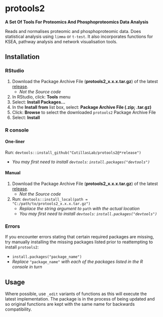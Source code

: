 # protools2
**A Set Of Tools For Proteomics And Phosphoproteomics Data Analysis**

Reads and normalises proteomic and phosphoproteomic data. Does statistical analysis using `limma` or `t-test`. It also incorporates functions for KSEA, pathway analysis and network visualisation tools.

## Installation
### RStudio
1. Download the Package Archive File (**protools2_x.x.x.tar.gz**) of the latest [release](https://github.com/CutillasLab/protools2/releases/latest).
   - *Not the Source code*
3. In RStudio, click: **Tools** menu
4. Select: **Install Packages...**
5. In the **Install from** list box, select: **Package Archive File (.zip; .tar.gz)**
6. Click: **Browse** to select the downloaded `protools2` Package Archive File
7. Select: **Install**

### R console
#### One-liner
Run: `devtools::install_github("CutillasLab/protools2@*release")`
   - *You may first need to install `devtools`: `install.packages("devtools")`*
#### Manual
1. Download the Package Archive File (**protools2_x.x.x.tar.gz**) of the latest [release](https://github.com/CutillasLab/protools2/releases/latest).
   - *Not the Source code*
2. Run: `devtools::install_local(path = "C:/path/to/protools2_x.x.x.tar.gz")`
   - *Replace the string argument to* `path` *with the actual location*
   - *You may first need to install `devtools`: `install.packages("devtools")`*

### Errors
If you encounter errors stating that certain required packages are missing, try manually installing the missing packages listed prior to reattempting to install `protools2`:
- `install.packages("package_name")`
- *Replace* `"package_name"` *with each of the packages listed in the R console in turn*

## Usage
Where possible, use `_edit` variants of functions as this will execute the latest implementation. The package is in the process of being updated and so original functions are kept with the same name for backwards compatibility.
